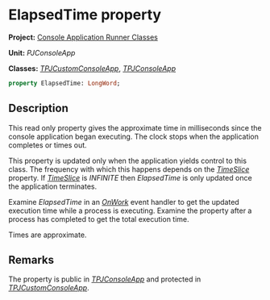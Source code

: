 # ElapsedTime property

**Project:** [Console Application Runner Classes](../API.md)

**Unit:** _PJConsoleApp_

**Classes:** [_TPJCustomConsoleApp_](./TPJCustomConsoleApp.md), [_TPJConsoleApp_](./TPJConsoleApp.md)

```pascal
property ElapsedTime: LongWord;
```

## Description

This read only property gives the approximate time in milliseconds since the console application began executing. The clock stops when the application completes or times out.

This property is updated only when the application yields control to this class. The frequency with which this happens depends on the [_TimeSlice_](./TPJCustomConsoleApp-TimeSlice.md) property. If [_TimeSlice_](./TPJCustomConsoleApp-TimeSlice.md) is _INFINITE_ then _ElapsedTime_ is only updated once the application terminates.

Examine _ElapsedTime_ in an [_OnWork_](./TPJCustomConsoleApp-OnWork.md) event handler to get the updated execution time while a process is executing. Examine the property after a process has completed to get the total execution time.

Times are approximate.

## Remarks

The property is public in [_TPJConsoleApp_](./TPJConsoleApp.md) and protected in [_TPJCustomConsoleApp_](./TPJCustomConsoleApp.md).
